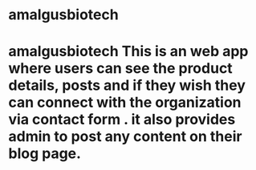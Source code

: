 # amalgusbiotech
# amalgusbiotech This is an web app where users can see the product details, posts and if they wish they can connect with the organization via contact form . it also provides admin to post any content on their blog page. 
